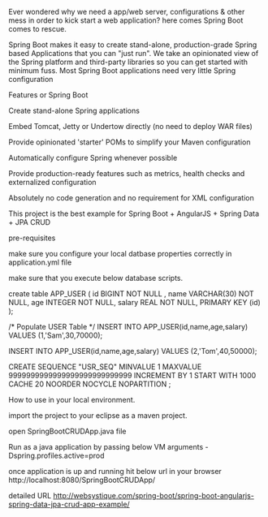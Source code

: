 Ever wondered why we need a app/web server, configurations & other mess in order to kick start a web application? here comes Spring Boot comes to rescue.

Spring Boot makes it easy to create stand-alone, production-grade Spring based Applications that you can "just run". We take an opinionated view of the Spring platform and third-party libraries so you can get started with minimum fuss. Most Spring Boot applications need very little Spring configuration

Features or Spring Boot

Create stand-alone Spring applications

Embed Tomcat, Jetty or Undertow directly (no need to deploy WAR files)

Provide opinionated 'starter' POMs to simplify your Maven configuration

Automatically configure Spring whenever possible

Provide production-ready features such as metrics, health checks and externalized configuration

Absolutely no code generation and no requirement for XML configuration



This project is the best example for  Spring Boot + AngularJS + Spring Data + JPA CRUD


pre-requisites

make sure you configure your local datbase properties correctly in application.yml file

make sure that you execute below database scripts.


create table APP_USER (
   id BIGINT NOT NULL ,
   name VARCHAR(30) NOT NULL,
   age  INTEGER NOT NULL,
   salary REAL NOT NULL,
   PRIMARY KEY (id)
);
   
/* Populate USER Table */
INSERT INTO APP_USER(id,name,age,salary)
VALUES (1,'Sam',30,70000);
   
INSERT INTO APP_USER(id,name,age,salary)
VALUES (2,'Tom',40,50000);

CREATE SEQUENCE  "USR_SEQ"  MINVALUE 1 MAXVALUE 9999999999999999999999999999 INCREMENT BY 1 START WITH 1000 CACHE 20 NOORDER  NOCYCLE  NOPARTITION ;


How to use in your local environment.

import the project to your eclipse as a maven project.

open SpringBootCRUDApp.java file

Run as a java application by passing below VM arguments
	-Dspring.profiles.active=prod
	
	
once application is up and running hit below url in your browser
http://localhost:8080/SpringBootCRUDApp/

detailed URL
http://websystique.com/spring-boot/spring-boot-angularjs-spring-data-jpa-crud-app-example/
